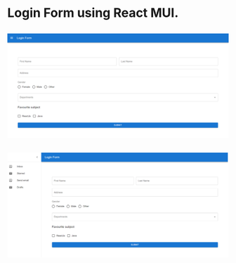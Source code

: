 # Login Form using React MUI.

## ![Login form](https://raw.githubusercontent.com/dhruvmaindola227/Web-Dev-practice/master/react-mui/screenshots/ss1.png)

## ![With Drawer](https://raw.githubusercontent.com/dhruvmaindola227/Web-Dev-practice/master/react-mui/screenshots/ss2.png)

